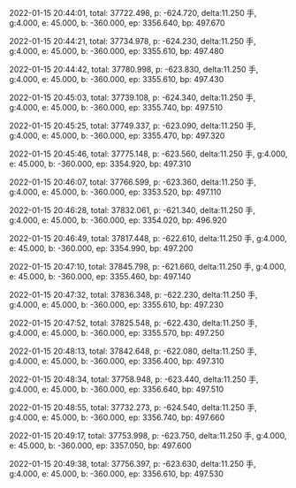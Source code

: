 2022-01-15 20:44:01, total: 37722.498, p: -624.720, delta:11.250 手, g:4.000, e: 45.000, b: -360.000, ep: 3356.640, bp: 497.670

2022-01-15 20:44:21, total: 37734.978, p: -624.230, delta:11.250 手, g:4.000, e: 45.000, b: -360.000, ep: 3355.610, bp: 497.480

2022-01-15 20:44:42, total: 37780.998, p: -623.830, delta:11.250 手, g:4.000, e: 45.000, b: -360.000, ep: 3355.610, bp: 497.430

2022-01-15 20:45:03, total: 37739.108, p: -624.340, delta:11.250 手, g:4.000, e: 45.000, b: -360.000, ep: 3355.740, bp: 497.510

2022-01-15 20:45:25, total: 37749.337, p: -623.090, delta:11.250 手, g:4.000, e: 45.000, b: -360.000, ep: 3355.470, bp: 497.320

2022-01-15 20:45:46, total: 37775.148, p: -623.560, delta:11.250 手, g:4.000, e: 45.000, b: -360.000, ep: 3354.920, bp: 497.310

2022-01-15 20:46:07, total: 37766.599, p: -623.360, delta:11.250 手, g:4.000, e: 45.000, b: -360.000, ep: 3353.520, bp: 497.110

2022-01-15 20:46:28, total: 37832.061, p: -621.340, delta:11.250 手, g:4.000, e: 45.000, b: -360.000, ep: 3354.020, bp: 496.920

2022-01-15 20:46:49, total: 37817.448, p: -622.610, delta:11.250 手, g:4.000, e: 45.000, b: -360.000, ep: 3354.990, bp: 497.200

2022-01-15 20:47:10, total: 37845.798, p: -621.660, delta:11.250 手, g:4.000, e: 45.000, b: -360.000, ep: 3355.460, bp: 497.140

2022-01-15 20:47:32, total: 37836.348, p: -622.230, delta:11.250 手, g:4.000, e: 45.000, b: -360.000, ep: 3355.610, bp: 497.230

2022-01-15 20:47:52, total: 37825.548, p: -622.430, delta:11.250 手, g:4.000, e: 45.000, b: -360.000, ep: 3355.570, bp: 497.250

2022-01-15 20:48:13, total: 37842.648, p: -622.080, delta:11.250 手, g:4.000, e: 45.000, b: -360.000, ep: 3356.400, bp: 497.310

2022-01-15 20:48:34, total: 37758.948, p: -623.440, delta:11.250 手, g:4.000, e: 45.000, b: -360.000, ep: 3356.640, bp: 497.510

2022-01-15 20:48:55, total: 37732.273, p: -624.540, delta:11.250 手, g:4.000, e: 45.000, b: -360.000, ep: 3356.740, bp: 497.660

2022-01-15 20:49:17, total: 37753.998, p: -623.750, delta:11.250 手, g:4.000, e: 45.000, b: -360.000, ep: 3357.050, bp: 497.600

2022-01-15 20:49:38, total: 37756.397, p: -623.630, delta:11.250 手, g:4.000, e: 45.000, b: -360.000, ep: 3356.610, bp: 497.530